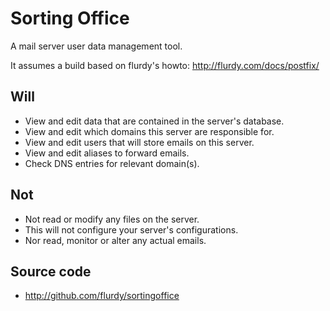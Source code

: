 Sorting Office
=========

A mail server user data management tool.

It assumes a build based on flurdy's howto: http://flurdy.com/docs/postfix/



Will
---

* View and edit data that are contained in the server's database.
* View and edit which domains this server are responsible for.
* View and edit users that will store emails on this server.
* View and edit aliases to forward emails.
* Check DNS entries for relevant domain(s).


Not
---

* Not read or modify any files on the server.
* This will not configure your server's configurations.
* Nor read, monitor or alter any actual emails.


Source code
-----
* http://github.com/flurdy/sortingoffice

